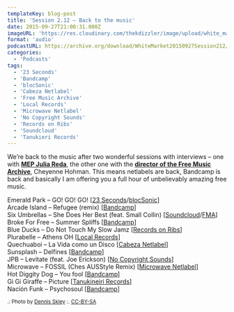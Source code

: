 ```yaml
---
templateKey: blog-post
title: 'Session 2.12 – Back to the music'
date: 2015-09-27T21:00:31.000Z
imageURL: 'https://res.cloudinary.com/thekdizzler/image/upload/white_market/2015/10/CC-BY-SA-tape-by-Dennis-Skley-e1443709158866.jpg'
format: 'audio'
podcastURL: https://archive.org/download/WhiteMarket20150927Session212/WhiteMarket-20150927-Session212.mp3
categories:
  - 'Podcasts'
tags:
  - '23 Seconds'
  - 'Bandcamp'
  - 'blocSonic'
  - 'Cabeza Netlabel'
  - 'Free Music Archive'
  - 'Local Records'
  - 'Microwave Netlabel'
  - 'No Copyright Sounds'
  - 'Records on Ribs'
  - 'Soundcloud'
  - 'Tanukieri Records'
---
```


We’re back to the music after two wonderful sessions with interviews – one with **[MEP Julia Reda](http://www.whitemarketpodcast.co.uk/podcasts/2015/09/08/session-2-11-julia-reda-and-how-you-can-help-fixcopyright/)**, the other one with the **[director of the Free Music Archive](http://www.whitemarketpodcast.co.uk/podcasts/2015/09/06/session-2-10-all-hail-the-free-music-archive/)**, Cheyenne Hohman. This means netlabels are back, Bandcamp is back and basically I am offering you a full hour of unbelievably amazing free music.

Emerald Park – GO! GO! GO! \[[23 Seconds](http://www.23seconds.org/)/[blocSonic](http://blocsonic.com/releases/bscomp0048)\]  
Arcade Island – Refugee (remix) \[[Bandcamp](http://arcadeisland.bandcamp.com/album/youth-in-decay)\]  
Six Umbrellas – She Does Her Best (feat. Small Collin) \[[Soundcloud](https://soundcloud.com/sixumbrellas/sets/the-psychedelic-and)/[FMA](http://freemusicarchive.org/music/Six_Umbrellas/The_Psychadelic_And/)\]  
Broke For Free – Summer Spliffs \[[Bandcamp](http://brokeforfree.com/)\]  
Blue Ducks – Do Not Touch My Slow Jamz \[[Records on Ribs](http://recordsonribs.com/artists/blueducks/heavy-air/)\]  
Plurabelle – Athens OH \[[Local Records](http://localrec.ro/?p=2690)\]  
Quechuaboi – La Vida como un Disco \[[Cabeza Netlabel](http://www.cabeza-netlabel.com/releases/item/cabeza-064-qechuaboi)\]  
Sunsplash – Delfines \[[Bandcamp](https://sunsplash.bandcamp.com/album/13)\]  
JPB – Levitate (feat. Joe Erickson) \[[No Copyright Sounds](http://nocopyrightsounds.co.uk/video/jpb-levitate-feat-joe-erickson/)\]  
Microwave – FOSSIL (Ches AUSStyle Remix) \[[Microwave Netlabel](http://microwavenetlabel.bandcamp.com/)\]  
Hot Diggity Dog – You fool \[[Bandcamp](http://hotdiggitydog.bandcamp.com/album/hot-diggity-dog)\]  
Gi Gi Giraffe – Picture \[[Tanukineiri Records](https://tanukineirirecords.bandcamp.com/album/home-made-works)\]  
Nación Funk – Psychosoul \[[Bandcamp](http://nacionfunk.bandcamp.com/album/snf-1-cardova)\]

<small>.: Photo by [Dennis Skley](https://www.flickr.com/photos/dskley/16296784188) :. [CC-BY-SA](https://creativecommons.org/licenses/by-sa/2.0/)</small>
